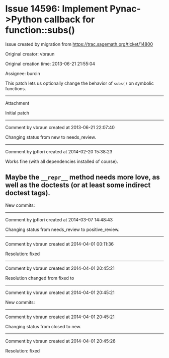 # Issue 14596: Implement Pynac->Python callback for function::subs()

Issue created by migration from https://trac.sagemath.org/ticket/14800

Original creator: vbraun

Original creation time: 2013-06-21 21:55:04

Assignee: burcin

This patch lets us optionally change the behavior of `subs()` on symbolic functions.


---

Attachment

Initial patch


---

Comment by vbraun created at 2013-06-21 22:07:40

Changing status from new to needs_review.


---

Comment by jpflori created at 2014-02-20 15:38:23

Works fine (with all dependencies installed of course).

Maybe the `__repr__` method needs more love, as well as the doctests (or at least some indirect doctest tags).
----
New commits:


---

Comment by jpflori created at 2014-03-07 14:48:43

Changing status from needs_review to positive_review.


---

Comment by vbraun created at 2014-04-01 00:11:36

Resolution: fixed


---

Comment by vbraun created at 2014-04-01 20:45:21

Resolution changed from fixed to 


---

Comment by vbraun created at 2014-04-01 20:45:21

New commits:


---

Comment by vbraun created at 2014-04-01 20:45:21

Changing status from closed to new.


---

Comment by vbraun created at 2014-04-01 20:45:26

Resolution: fixed
